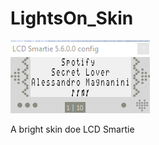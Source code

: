 # LightsOn_Skin
![Skin Perwview](https://github.com/Limbos-goodies-for-LCDSmartie/LightsOn_Skin/blob/main/LightsOn/Skin_Preview.png?raw=true)

A bright skin doe LCD Smartie
